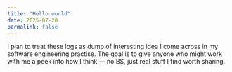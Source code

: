 ```yaml
---
title: "Hello world"
date: 2025-07-20
permalink: false
---
```


I plan to treat these logs as dump of interesting idea I come across in my software engineering practise. The goal is to give anyone who might work with me a peek into how I think — no BS, just real stuff I find worth sharing.
